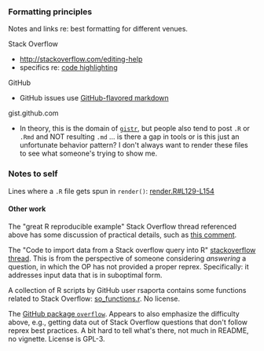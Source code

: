 ### Formatting principles

Notes and links re: best formatting for different venues.

Stack Overflow

  * <http://stackoverflow.com/editing-help>
  * specifics re: [code highlighting](http://stackoverflow.com/editing-help#syntax-highlighting)

GitHub

  * GitHub issues use [GitHub-flavored markdown](https://help.github.com/articles/github-flavored-markdown/)

gist.github.com

  - In theory, this is the domain of [`gistr`](https://github.com/ropensci/gistr), but people also tend to post `.R` or `.Rmd` and NOT resulting `.md` ... is there a gap in tools or is this just an unfortunate behavior pattern? I don't always want to render these files to see what someone's trying to show me.

### Notes to self

Lines where a `.R` file gets spun in `render()`: [render.R\#L129-L154](https://github.com/rstudio/rmarkdown/blob/88afb8d4d6f4371d67b82059baaee1052d2bc55f/R/render.R#L129-L154)

#### Other work

The "great R reproducible example" Stack Overflow thread referenced above has some discussion of practical details, such as [this comment](http://stackoverflow.com/questions/5963269/how-to-make-a-great-r-reproducible-example/16532098#16532098).

The "Code to import data from a Stack overflow query into R" [stackoverflow thread](http://stackoverflow.com/questions/10849270/code-to-import-data-from-a-stack-overflow-query-into-r/10849315). This is from the perspective of someone considering *answering* a question, in which the OP has not provided a proper reprex. Specifically: it addresses input data that is in suboptimal form.

A collection of R scripts by GitHub user rsaporta contains some functions related to Stack Overflow: [so\_functions.r](https://github.com/rsaporta/pubR/blob/fe487d7020311b19b92d80e214800813188ad793/so_functions.r). No license.

The [GitHub package `overflow`](https://github.com/sebastian-c/overflow/). Appears to also emphasize the difficulty above, e.g., getting data out of Stack Overflow questions that don't follow reprex best practices. A bit hard to tell what's there, not much in README, no vignette. License is GPL-3.
